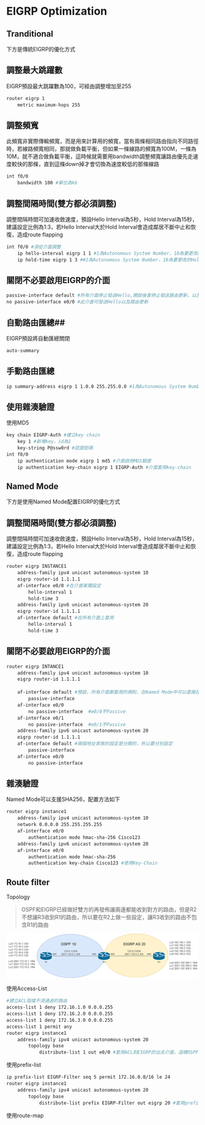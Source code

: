 # EIGRP Optimization #

## Tranditional ## 

下方是傳統EIGRP的優化方式 

## 調整最大跳躍數 ##

EIGRP預設最大跳躍數為100，可經由調整增加至255

```bash
router eigrp 1
    metric maximum-hops 255 
```

## 調整頻寬 ##

此頻寬非實際傳輸頻寬，而是用來計算用的頻寬，當有兩條相同路由指向不同路徑時，若線路頻寬相同，那就做負載平衡，但如果一條線路的頻寬為100M，一條為10M，就不適合做負載平衡，這時候就需要用bandwidth調整頻寬讓路由優先走速度較快的那條，直到這條down掉才會切換為速度較低的那條線路

```bash
int f0/0
    bandwidth 100 #單位為kb
```

## 調整間隔時間(雙方都必須調整) ##

調整間隔時間可加速收斂速度，預設Hello Interval為5秒，Hold Interval為15秒，建議設定比例為1:3，若Hello Interval大於Hold Interval會造成鄰居不斷中止和恢復，造成route flapping 

```bash
int f0/0 #須從介面調整
	ip hello-interval eigrp 1 1 #1為Autonomous System Number，10為要更改的Hello間隔
	ip hold-time eigrp 1 3 ##1為Autonomous System Number，10為要更改的Hold間隔
```

## 關閉不必要啟用EIGRP的介面 ##

```bash
passive-interface default #所有介面停止發送Hello,開啟後會停止發送路由更新，以及傳入的路由更新
no passive-interface e0/0 #此介面可發送Hello以及路由更新
```

## 自動路由匯總##

EIGRP預設將自動匯總關閉

```bash 
auto-summary 
```

## 手動路由匯總 ##

```bash 
ip summary-address eigrp 1 1.0.0 255.255.0.0 #1為Autonomous System Number，之後為匯總的範圍
```

## 使用雜湊驗證 ## 

使用MD5

```bash 
key chain EIGRP-Auth #建立key chain
	key 1 #新增key，id為1
	key-string P@ssw0rd #認證密碼	
int f0/0 
    ip authentication mode eigrp 1 md5 #介面啟用MD5驗證
	ip authentication key-chain eigrp 1 EIGRP-Auth #介面套用key-chain
```	

## Named Mode ## 

下方是使用Named Mode配置EIGRP的優化方式 

## 調整間隔時間(雙方都必須調整) ##

調整間隔時間可加速收斂速度，預設Hello Interval為5秒，Hold Interval為15秒，建議設定比例為1:3，若Hello Interval大於Hold Interval會造成鄰居不斷中止和恢復，造成route flapping 

```bash
router eigrp INSTANCE1 
    address-family ipv4 unicast autonomous-system 10 
    eigrp router-id 1.1.1.1 
    af-interface e0/0 #在介面單獨設定
        hello-interval 1 
        hold-time 3 
    address-family ipv6 unicast autonomous-system 20 
    eigrp router-id 1.1.1.1 
    af-interface default #在所有介面上套用
        hello-interval 1 
        hold-time 3
```

## 關閉不必要啟用EIGRP的介面 ##

```bash
router eigrp INTANCE1
	address-family ipv4 unicast autonomous-system 10
	eigrp router-id 1.1.1.1 

	af-interface default #預設，所有介面都套用的規則，在Named Mode中可以直接在af-interface下設定驗證、Hello Interval/Dead Interval和Passive-Interface等功能
		passive-interface 
	af-interface e0/0
		no passive-interface  #e0/0不Passive
	af-interface e0/1 
		no passive-interface  #e0/1不Passive
	address-family ipv6 unicast autonomous-system 20 
	eigrp router-id 1.1.1.1 
	af-interface default #兩個地址家族的設定是分開的，所以要分別設定
		passive-interface 
	af-interface e0/0
		no passive-interface 
```

## 雜湊驗證 ##

Named Mode可以支援SHA256，配置方法如下

```bash
router eigrp instance1 
    address-family ipv4 unicast autonomous-system 10
    network 0.0.0.0 255.255.255.255 
    af-interface e0/0
        authentication mode hmac-sha-256 Cisco123 
    address-family ipv6 unicast autonomous-system 20
    af-interface e0/0
        authentication mode hmac-sha-256 
        authentication key-chain Cisco123 #使用Key-Chain 
```


## Route filter ## 

Topology 

>OSPF和EIGRP已經做好雙方的再發佈讓兩邊都能收到對方的路由，但是R2不想讓R3收到R1的路由，所以要在R2上做一些設定，讓R3收到的路由不包含R1的路由

![](Image/Route%20filter.png)

使用Access-List 

```bash
#建立ACL阻擋不須通過的路由
access-list 1 deny 172.16.1.0 0.0.0.255 
access-list 1 deny 172.16.2.0 0.0.0.255 
access-list 1 deny 172.16.3.0 0.0.0.255 
access-list 1 permit any
router eigrp instance1 
    address-family ipv4 unicast autonomous-system 20 
        topology base 
            distribute-list 1 out e0/0 #套用ACL到EIGRP的出去介面，這樣OSPF再發佈進來的路由就會被過濾掉
```

使用prefix-list 

```bash
ip prefix-list EIGRP-Filter seq 5 permit 172.16.0.0/16 le 24 
router eigrp instance1 
    address-family ipv4 unicast autonomous-system 20 
        topology base
            distribute-list prefix EIGRP-Filter out eigrp 20 #套用prefix-list到EIGRP AS 20，這樣OSPF再發佈進來的路由就會被過濾掉
```

使用route-map

```bash

```
